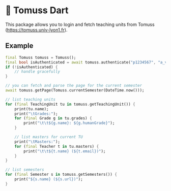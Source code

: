 # 🚧 Tomuss Dart
This package allows you to login and fetch teaching units from Tomuss (https://tomuss.univ-lyon1.fr).

## Example
```dart
final Tomuss tomuss = Tomuss();
final bool isAuthenticated = await tomuss.authenticate("p1234567", "a_valid_password");
if (!isAuthenticated) {
    // handle gracefully
}

// you can fetch and parse the page for the current semester
await tomuss.getPage(Tomuss.currentSemester(DateTime.now()));

// list teaching units
for (final TeachingUnit tu in tomuss.getTeachingUnit()) {
    print(tu.name);
    print("\tGrades:");
    for (final Grade g in tu.grades) {
        print("\t\t${g.name}: ${g.humanGrade}");
    }

    // list masters for current TU
    print("\tMasters:");
    for (final Teacher t in tu.masters) {
        print("\t\t${t.name} (${t.email})");
    }
}

// list semesters
for (final Semester s in tomuss.getSemesters()) {
    print("${s.name} (${s.url})");
}

```
